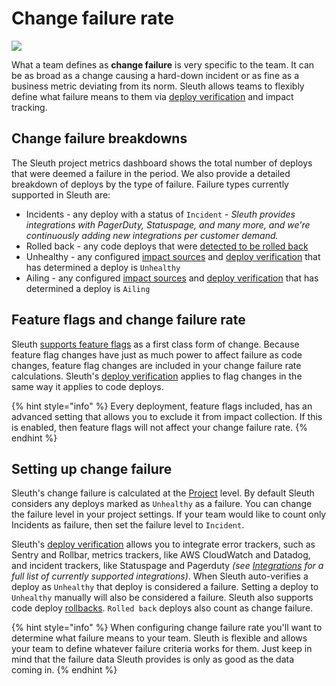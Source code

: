 # Change failure rate

![](../.gitbook/assets/60f24ada08217842ecef250b\_metrics-graphic-3-.svg)

What a team defines as **change failure** is very specific to the team. It can be as broad as a change causing a hard-down incident or as fine as a business metric deviating from its norm. Sleuth allows teams to flexibly define what failure means to them via [deploy verification](../auto-verify-your-deploys/) and impact tracking.

## Change failure breakdowns

The Sleuth project metrics dashboard shows the total number of deploys that were deemed a failure in the period. We also provide a detailed breakdown of deploys by the type of failure. Failure types currently supported in Sleuth are:

* Incidents - any deploy with a status of `Incident` - _Sleuth provides integrations with PagerDuty, Statuspage, and many more, and we're continuously adding new integrations per customer demand._&#x20;
* Rolled back - any code deploys that were [detected to be rolled back](../modeling-your-deployments/code-deployments/rollbacks.md)
* Unhealthy - any configured [impact sources](../integrations-1/impact-sources/) and [deploy verification](../auto-verify-your-deploys/) that has determined a deploy is `Unhealthy`
* Ailing - any configured [impact sources](../integrations-1/impact-sources/) and [deploy verification](../auto-verify-your-deploys/) that has determined a deploy is `Ailing`

## Feature flags and change failure rate

Sleuth [supports feature flags](../modeling-your-deployments/feature-flags.md) as a first class form of change. Because feature flag changes have just as much power to affect failure as code changes, feature flag changes are included in your change failure rate calculations. Sleuth's [deploy verification](../auto-verify-your-deploys/) applies to flag changes in the same way it applies to code deploys.

{% hint style="info" %}
Every deployment, feature flags included, has an advanced setting that allows you to exclude it from impact collection. If this is enabled, then feature flags will not affect your change failure rate.
{% endhint %}

## Setting up change failure

Sleuth's change failure is calculated at the [Project](../modeling-your-deployments/projects/) level. By default Sleuth considers any deploys marked as `Unhealthy` as a failure. You can change the failure level in your project settings. If your team would like to count only Incidents as failure, then set the failure level to `Incident`.

Sleuth's [deploy verification](../auto-verify-your-deploys/) allows you to integrate error trackers, such as Sentry and Rollbar, metrics trackers, like AWS CloudWatch and Datadog, and incident trackers, like Statuspage and Pagerduty _(see_ [_Integrations_](broken-reference) _for a full list of currently supported integrations)_. When Sleuth auto-verifies a deploy as `Unhealthy` that deploy is considered a failure. Setting a deploy to `Unhealthy` manually will also be considered a failure. Sleuth also supports code deploy [rollbacks](../modeling-your-deployments/code-deployments/rollbacks.md). `Rolled back` deploys also count as change failure.

{% hint style="info" %}
When configuring change failure rate you'll want to determine what failure means to your team. Sleuth is flexible and allows your team to define whatever failure criteria works for them. Just keep in mind that the failure data Sleuth provides is only as good as the data coming in.
{% endhint %}
